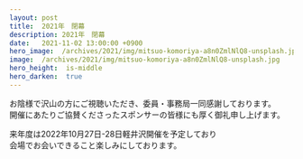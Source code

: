 ```yaml
---
layout: post
title:  2021年　閉幕
description: 2021年　閉幕
date:   2021-11-02 13:00:00 +0900
hero_image:  /archives/2021/img/mitsuo-komoriya-a8n0ZmlNlQ8-unsplash.jpg
image:  /archives/2021/img/mitsuo-komoriya-a8n0ZmlNlQ8-unsplash.jpg
hero_height:  is-middle
hero_darken:  true
---
```


お陰様で沢山の方にご視聴いただき、委員・事務局一同感謝しております。<br />
開催にあたりご協賛くださったスポンサーの皆様にも厚く御礼申し上げます。

来年度は2022年10月27日-28日軽井沢開催を予定しており<br />
会場でお会いできること楽しみにしております。
